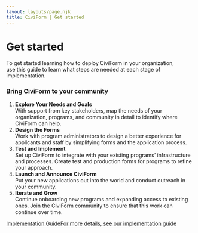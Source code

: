 ```yaml
---
layout: layouts/page.njk
title: CiviForm | Get started
---
```

# Get started

To get started learning how to deploy CiviForm in your organization, <br>use this guide to learn what steps are needed at each stage of implementation.

<div class="cagov-with-sidebar cagov-with-sidebar-left cagov-featured-section cagov-block">
  <div>
    <div class="cagov-stack cagov-featured-sidebar">
      <h3>Bring CiviForm to your community</h3>
      <div class="cagov-hero-body-content">
        <ol class="cagov-step-list m-t-2">
        <li>
            <strong>Explore Your Needs and Goals</strong>
            <br />
            <span class="has-inline-color cagov-step-list-content">
            With support from key stakeholders, map the needs of your organization, programs, and community in detail to identify where CiviForm can help.
            </span>
        </li>
        <li>
            <strong>Design the Forms</strong>
            <br />
            <span class="has-inline-color cagov-step-list-content">
            Work with program administrators to design a better experience for applicants and staff by simplifying forms and the application process.
            </span>
        </li>
        <li>
            <strong>Test and Implement</strong>
            <br />
            <span class="has-inline-color cagov-step-list-content">
            Set up CiviForm to integrate with your existing programs’ infrastructure and processes. Create test and production forms for programs to refine your approach.
            </span>
        </li>
        <li>
            <strong>Launch and Announce CiviForm</strong>
            <br />
            <span class="has-inline-color cagov-step-list-content">
            Put your new applications out into the world and conduct outreach in your community.
            </span>
        </li>
        <li>
            <strong>Iterate and Grow</strong>
            <br />
            <span class="has-inline-color cagov-step-list-content">
            Continue onboarding new programs and expanding access to existing ones. Join the CiviForm community to ensure that this work can continue over time.
            </span>
        </li>
        </ol>
      </div>
    </div>
  </div>
</div>
<a href="/implementation-guide" class="btn-action-primary m-t-1"><span class="btn-action-title">Implementation Guide</span><span class="btn-action-text">For more details, see our implementation guide</span></a>
